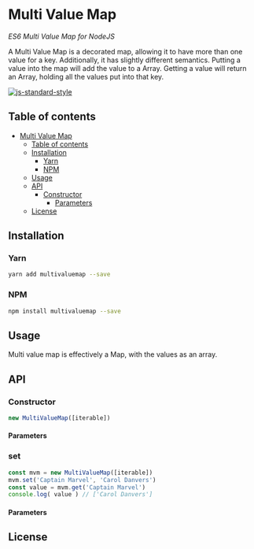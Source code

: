 
# Multi Value Map
_ES6 Multi Value Map for NodeJS_

A Multi Value Map is a decorated map, allowing it to have more than one value for a key.
Additionally, it has slightly different semantics. Putting a value into the map will add the value to a Array. Getting a value will return an Array, holding all the values put into that key.

[![js-standard-style](https://img.shields.io/badge/code%20style-standard-brightgreen.svg)](http://standardjs.com)

## Table of contents

- [Multi Value Map](#multi-value-map)
  * [Table of contents](#table-of-contents)
  * [Installation](#installation)
    + [Yarn](#yarn)
    + [NPM](#npm)
  * [Usage](#usage)
  * [API](#api)
    + [Constructor](#constructor)
      - [Parameters](#parameters)
  * [License](#license)

## Installation

### Yarn

```bash
yarn add multivaluemap --save
```

### NPM

```bash
npm install multivaluemap --save
```

## Usage

Multi value map is effectively a Map, with the values as an array.

## API

### Constructor

```javascript
new MultiValueMap([iterable])
```

#### Parameters

### set

```javascript
const mvm = new MultiValueMap([iterable])
mvm.set('Captain Marvel', 'Carol Danvers')
const value = mvm.get('Captain Marvel')
console.log( value ) // ['Carol Danvers']

```

#### Parameters


## License
